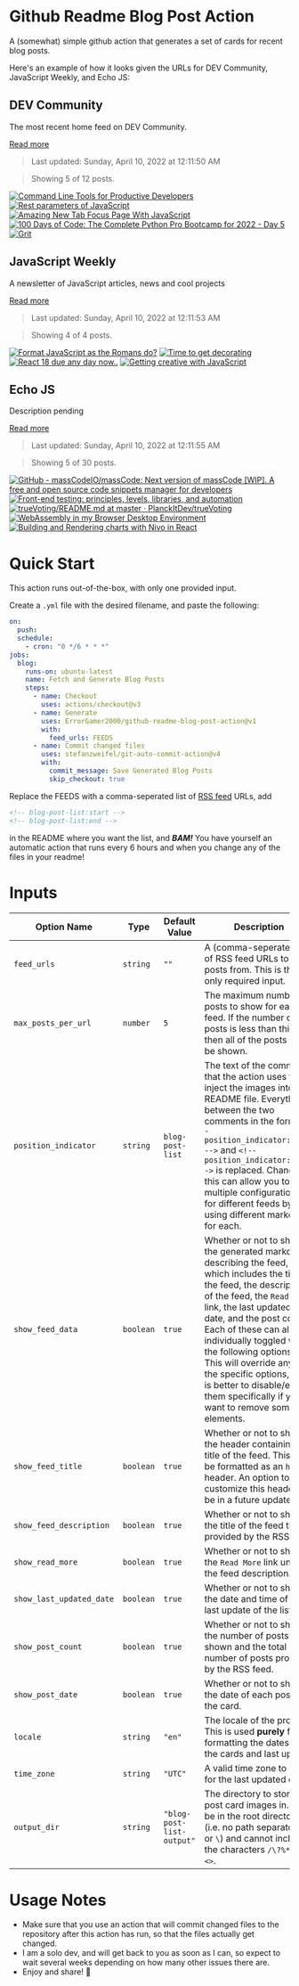 # Github Readme Blog Post Action

A (somewhat) simple github action that generates a set of cards for recent blog posts.

Here's an example of how it looks given the URLs for DEV Community, JavaScript Weekly, and Echo JS:

<!-- post-list:start -->
## DEV Community

The most recent home feed on DEV Community.

[Read more](https://dev.to)
> Last updated: Sunday, April 10, 2022 at 12:11:50 AM

> Showing 5 of 12 posts.

[![Command Line Tools for Productive Developers](https://raw.githubusercontent.com/ErrorGamer2000/github-readme-blog-post-action/main/generated_files/DEV_Community/Command_Line_Tools_for_Productive_Developers.svg)](https://dev.to/timwjames/command-line-tools-for-productive-developers-pph)
[![Rest parameters of JavaScript](https://raw.githubusercontent.com/ErrorGamer2000/github-readme-blog-post-action/main/generated_files/DEV_Community/Rest_parameters_of_JavaScript.svg)](https://dev.to/ashutoshbw314/rest-parameters-of-javascript-3jk3)
[![Amazing New Tab Focus Page With JavaScript](https://raw.githubusercontent.com/ErrorGamer2000/github-readme-blog-post-action/main/generated_files/DEV_Community/Amazing_New_Tab_Focus_Page_With_JavaScript.svg)](https://dev.to/eduardoslompo/amazing-new-tab-focus-page-with-javascript-3jkg)
[![100 Days of Code: The Complete Python Pro Bootcamp for 2022 - Day 5](https://raw.githubusercontent.com/ErrorGamer2000/github-readme-blog-post-action/main/generated_files/DEV_Community/100_Days_of_Code__The_Complete_Python_Pro_Bootcamp_for_2022_-_Day_5.svg)](https://dev.to/mike_kameta_aed62d48c2d0f/100-days-of-code-the-complete-python-pro-bootcamp-for-2022-day-5-21eo)
[![Grit](https://raw.githubusercontent.com/ErrorGamer2000/github-readme-blog-post-action/main/generated_files/DEV_Community/Grit.svg)](https://dev.to/warmastr/grit-1m34)


## JavaScript Weekly

A newsletter of JavaScript articles, news and cool projects

[Read more](https://javascriptweekly.com/)
> Last updated: Sunday, April 10, 2022 at 12:11:53 AM

> Showing 4 of 4 posts.

[![Format JavaScript as the Romans do?](https://raw.githubusercontent.com/ErrorGamer2000/github-readme-blog-post-action/main/generated_files/JavaScript_Weekly/Format_JavaScript_as_the_Romans_do_.svg)](https://javascriptweekly.com/issues/584)
[![Time to get decorating](https://raw.githubusercontent.com/ErrorGamer2000/github-readme-blog-post-action/main/generated_files/JavaScript_Weekly/Time_to_get_decorating.svg)](https://javascriptweekly.com/issues/583)
[![React 18 due any day now..](https://raw.githubusercontent.com/ErrorGamer2000/github-readme-blog-post-action/main/generated_files/JavaScript_Weekly/React_18_due_any_day_now...svg)](https://javascriptweekly.com/issues/582)
[![Getting creative with JavaScript](https://raw.githubusercontent.com/ErrorGamer2000/github-readme-blog-post-action/main/generated_files/JavaScript_Weekly/Getting_creative_with_JavaScript.svg)](https://javascriptweekly.com/issues/581)


## Echo JS

Description pending

[Read more](
http://www.echojs.com
)
> Last updated: Sunday, April 10, 2022 at 12:11:55 AM

> Showing 5 of 30 posts.

[![GitHub - massCodeIO/massCode: Next version of massCode [WIP]. A free and open source code snippets manager for developers](https://raw.githubusercontent.com/ErrorGamer2000/github-readme-blog-post-action/main/generated_files/_Echo_JS_/GitHub_-_massCodeIO_massCode__Next_version_of_massCode_[WIP]._A_free_and_open_source_code_snippets_manager_for_developers.svg)](https://github.com/massCodeIO/massCode)
[![Front-end testing: principles, levels, libraries, and automation](https://raw.githubusercontent.com/ErrorGamer2000/github-readme-blog-post-action/main/generated_files/_Echo_JS_/Front-end_testing__principles__levels__libraries__and_automation.svg)](https://blog.openreplay.com/front-end-testing-principles-levels-libraries-and-automation)
[![trueVoting/README.md at master · PlanckItDev/trueVoting](https://raw.githubusercontent.com/ErrorGamer2000/github-readme-blog-post-action/main/generated_files/_Echo_JS_/trueVoting_README.md_at_master_·_PlanckItDev_trueVoting.svg)](https://github.com/PlanckItDev/trueVoting)
[![WebAssembly in my Browser Desktop Environment](https://raw.githubusercontent.com/ErrorGamer2000/github-readme-blog-post-action/main/generated_files/_Echo_JS_/WebAssembly_in_my_Browser_Desktop_Environment.svg)](https://dev.to/dustinbrett/webassembly-in-my-browser-desktop-environment-3n06)
[![Building and Rendering charts with Nivo in React](https://raw.githubusercontent.com/ErrorGamer2000/github-readme-blog-post-action/main/generated_files/_Echo_JS_/Building_and_Rendering_charts_with_Nivo_in_React.svg)](https://blog.openreplay.com/building-and-rendering-charts-with-nivo-in-react)


<!-- post-list:end -->

# Quick Start

This action runs out-of-the-box, with only one provided input.

Create a `.yml` file with the desired filename, and paste the following:

```yml
on:
  push:
  schedule:
    - cron: "0 */6 * * *"
jobs:
  blog:
    runs-on: ubuntu-latest
    name: Fetch and Generate Blog Posts
    steps:
      - name: Checkout
        uses: actions/checkout@v3
      - name: Generate
        uses: ErrorGamer2000/github-readme-blog-post-action@v1
        with:
          feed_urls: FEEDS
      - name: Commit changed files
        uses: stefanzweifel/git-auto-commit-action@v4
        with:
          commit_message: Save Generated Blog Posts
          skip_checkout: true
```

Replace the FEEDS with a comma-seperated list of [RSS feed](https://rss.com/blog/how-do-rss-feeds-work/) URLs, add

```md
<!-- blog-post-list:start -->
<!-- blog-post-list:end -->
```

in the README where you want the list, and **_BAM!_** You have yourself an automatic action that runs every 6 hours and when you change any of the files in your readme!

# Inputs

<table>
  <thead>
    <tr>
      <th>Option Name</th>
      <th>Type</th>
      <th>Default Value</th>
      <th>Description</th>
    </tr>
  </thead>
  <tbody>
    <tr>
      <td><code>feed_urls</code></td>
      <td><code>string</code></td>
      <td><code>""</code></td>
      <td>A (comma-seperated) list of RSS feed URLs to load posts from. This is the only required input.</td>
    </tr>
    <tr>
      <td><code>max_posts_per_url</code></td>
      <td><code>number</code></td>
      <td><code>5</code></td>
      <td>The maximum number of posts to show for each feed. If the number of posts is less than this, then all of the posts will be shown.</td>
    </tr>
    <tr>
      <td><code>position_indicator</code></td>
      <td><code>string</code></td>
      <td><code>blog-post-list</code></td>
      <td>The text of the comments that the action uses to inject the images into the README file. Everything between the two comments in the form <code>&lt;!-- position_indicator:start --&gt;</code> and <code>&lt;!-- position_indicator:end --&gt;</code> is replaced. Changing this can allow you to use multiple configurations for different feeds by using different markers for each.</td>
    </tr>
    <tr>
      <td><code>show_feed_data</code></td>
      <td><code>boolean</code></td>
      <td><code>true</code></td>
      <td>Whether or not to show the generated markdown describing the feed, which includes the title of the feed, the description of the feed, the <code>Read More</code> link, the last updated date, and the post count. Each of these can also be individually toggled with the following options. This will override any of the specific options, so it is better to disable/enable them specifically if you want to remove some elements.</td>
    </tr>
    <tr>
      <td><code>show_feed_title</code></td>
      <td><code>boolean</code></td>
      <td><code>true</code></td>
      <td>Whether or not to show the header containing the title of the feed. This will be formatted as an <code>h2</code> header. An option to customize this header will be in a future update.</td>
    </tr>
    <tr>
      <td><code>show_feed_description</code></td>
      <td><code>boolean</code></td>
      <td><code>true</code></td>
      <td>Whether or not to show the title of the feed that is provided by the RSS feed.</td>
    </tr>
    <tr>
      <td><code>show_read_more</code></td>
      <td><code>boolean</code></td>
      <td><code>true</code></td>
      <td>Whether or not to show the <code>Read More</code> link under the feed description.</td>
    </tr>
    <tr>
      <td><code>show_last_updated_date</code></td>
      <td><code>boolean</code></td>
      <td><code>true</code></td>
      <td>Whether or not to show the date and time of the last update of the list.</td>
    </tr>
    <tr>
      <td><code>show_post_count</code></td>
      <td><code>boolean</code></td>
      <td><code>true</code></td>
      <td>Whether or not to show the number of posts shown and the total number of posts provided by the RSS feed.</td>
    </tr>
    <tr>
      <td><code>show_post_date</code></td>
      <td><code>boolean</code></td>
      <td><code>true</code></td>
      <td>Whether or not to show the date of each post on the card.</td>
    </tr>
    <tr>
      <td><code>locale</code></td>
      <td><code>string</code></td>
      <td><code>"en"</code></td>
      <td>The locale of the project. This is used <strong>purely</strong> for formatting the dates of the cards and last update.</td>
    </tr>
    <tr>
      <td><code>time_zone</code></td>
      <td><code>string</code></td>
      <td><code>"UTC"</code></td>
      <td>A valid time zone to use for the last updated date.</td>
    </tr>
    <tr>
      <td><code>output_dir</code></td>
      <td><code>string</code></td>
      <td><code>"blog-post-list-output"</code></td>
      <td>The directory to store the post card images in. Must be in the root directory (i.e. no path separators <code>/</code> or <code>\</code>) and cannot include the characters <code>/\?%*:|"&lt;&gt;</code>.</td>
    </tr>
<!--
    <tr>
      <td><code></code></td>
      <td><cde></cde></td>
      <td><code></code></td>
      <td></td>
    </tr>
-->
  </tbody>
</table>

# Usage Notes

- Make sure that you use an action that will commit changed files to the repository after this action has run, so that the files actually get changed.
- I am a solo dev, and will get back to you as soon as I can, so expect to wait several weeks depending on how many other issues there are.
- Enjoy and share! 🤗
